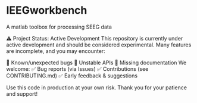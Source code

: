# IEEGworkbench
A matlab toolbox for processing SEEG data

⚠️ Project Status: Active Development
This repository is currently under active development and ​should be considered experimental. Many features are incomplete, and you may encounter:

🐛 Known/unexpected bugs
🚧 Unstable APIs
📝 Missing documentation
We welcome:
✅ Bug reports (via Issues)
✅ Contributions (see CONTRIBUTING.md)
✅ Early feedback & suggestions

Use this code in production at your own risk.
Thank you for your patience and support!
